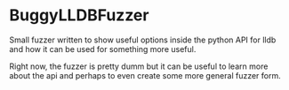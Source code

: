 # BuggyLLDBFuzzer

Small fuzzer written to show useful options inside the python API for lldb and how it can be used for something more useful.

Right now, the fuzzer is pretty dumm but it can be useful to learn more about the api and perhaps to even create some more general fuzzer form.
